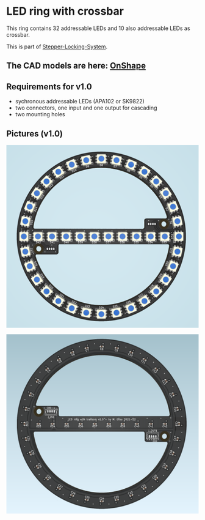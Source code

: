 # LED ring with crossbar

This ring contains 32 addressable LEDs and 10 also addressable LEDs as crossbar.

This is part of [Stepper-Locking-System](https://github.com/netz39/Stepper-Locking-System).

The CAD models are here: [OnShape](https://cad.onshape.com/documents/e2d30949799f050b252632fe/w/72c412dc9c1a5764811a9783/e/a3e88e734353b2ea9fe2e731)
--

Requirements for v1.0
--

* sychronous addressable LEDs (APA102 or SK9822)
* two connectors, one input and one output for cascading
* two mounting holes

Pictures (v1.0)
--

![pcb top](images/top.png "top view")

![pcb bottom](images/bottom.png "bottom view")

